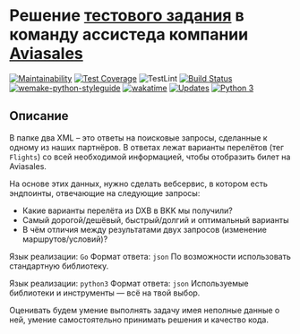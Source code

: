 # Решение [тестового задания](https://github.com/KosyanMedia/test-tasks/tree/master/assisted_team) в команду ассистеда компании [Aviasales](https://www.aviasales.ru/?origin=REN)

[![Maintainability](https://api.codeclimate.com/v1/badges/d1b95433d2a787079231/maintainability)](https://codeclimate.com/github/ramilabd/airflight/maintainability)
[![Test Coverage](https://api.codeclimate.com/v1/badges/b3bfee84eada6b695083/test_coverage)](https://codeclimate.com/github/ramilabd/airflight/test_coverage)
![TestLint](https://github.com/ramilabd/airflight/actions/workflows/python-ci.yml/badge.svg)
[![Build Status](https://app.travis-ci.com/ramilabd/aviasales-assisted_team_solution.svg?branch=main)](https://app.travis-ci.com/ramilabd/airflight)
[![wemake-python-styleguide](https://img.shields.io/badge/style-wemake-000000.svg)](https://github.com/wemake-services/wemake-python-styleguide)
[![wakatime](https://wakatime.com/badge/user/1385d92c-8dfb-4f90-aece-78701e17aaa6/project/47fa1668-7cd4-4e72-9680-11f5099cb2f6.svg)](https://wakatime.com/badge/user/1385d92c-8dfb-4f90-aece-78701e17aaa6/project/47fa1668-7cd4-4e72-9680-11f5099cb2f6)
[![Updates](https://pyup.io/repos/github/ramilabd/airflight/shield.svg)](https://pyup.io/repos/github/ramilabd/airflight/)
[![Python 3](https://pyup.io/repos/github/ramilabd/airflight/python-3-shield.svg)](https://pyup.io/repos/github/ramilabd/airflight/)

## Описание

В папке два XML – это ответы на поисковые запросы, сделанные к одному из наших партнёров. В ответах лежат варианты перелётов (тег `Flights`) со всей необходимой информацией, чтобы отобразить билет на Aviasales.

На основе этих данных, нужно сделать вебсервис, в котором есть эндпоинты, отвечающие на следующие запросы:

- Какие варианты перелёта из DXB в BKK мы получили?
- Самый дорогой/дешёвый, быстрый/долгий и оптимальный варианты
- В чём отличия между результатами двух запросов (изменение маршрутов/условий)?

Язык реализации: `Go`
Формат ответа: `json`
По возможности использовать стандартную библиотеку.

Язык реализации: `python3`
Формат ответа: `json`
Используемые библиотеки и инструменты — всё на твой выбор.

Оценивать будем умение выполнять задачу имея неполные данные о ней, умение самостоятельно принимать решения и качество кода.
